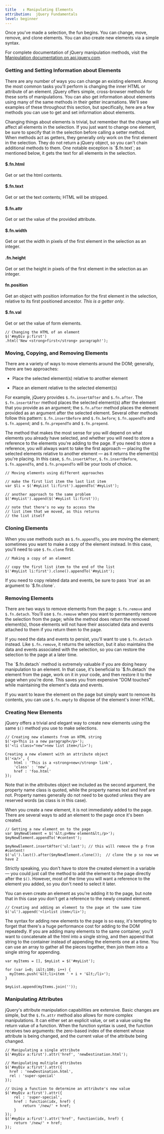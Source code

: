 ```yaml
---
title   : Manipulating Elements
attribution:  jQuery Fundamentals
level: beginner
---
```

Once you've made a selection, the fun begins. You can change, move, remove, and clone elements. 
You can also create new elements via a simple syntax.

For complete documentation of jQuery manipulation methods, visit the
[Manipulation documentation on api.jquery.com](http://api.jquery.com/category/manipulation/).

### Getting and Setting Information about Elements

There are any number of ways you can change an existing element.  Among the
most common tasks you'll perform is changing the inner HTML or attribute of an
element.  jQuery offers simple, cross-browser methods for these sorts of
manipulations.  You can also get information about elements using many of the
same methods in their getter incarnations.  We'll see examples of these
throughout this section, but specifically, here are a few methods you can use
to get and set information about elements.

<div class="note">
Changing things about elements is trivial, but remember that the change will affect all elements in the selection. 
If you just want to change one element, be sure to specify that in the selection before calling a setter method.
</div>

<div class="note">
When methods act as getters, they generally only work on the first element in the selection. 
They do not return a jQuery object, so you can't chain additional methods to them. 
One notable exception is `$.fn.text`; as mentioned below, it gets the text for all elements in the selection.
</div>

#### $.fn.html
Get or set the html contents.

#### $.fn.text
Get or set the text contents; HTML will be stripped.

#### $.fn.attr
Get or set the value of the provided attribute.

#### $.fn.width
Get or set the width in pixels of the first element in the selection as an integer.

#### .fn.height
Get or set the height in pixels of the first element in the selection as an integer.

#### fn.position
Get an object with position information for the first element in the selection, relative to its first positioned ancestor. _This is a getter only_.

#### $.fn.val
Get or set the value of form elements.

```
// Changing the HTML of an element
$('#myDiv p:first')
.html('New <strong>first</strong> paragraph!');
```

### Moving, Copying, and Removing Elements

There are a variety of ways to move elements around the DOM; generally, there are two approaches:

*	Place the selected element(s) relative to another element

*	Place an element relative to the selected element(s)

For example, jQuery provides `$.fn.insertAfter` and `$.fn.after`. The
`$.fn.insertAfter` method places the selected element(s) after the element that
you provide as an argument; the `$.fn.after` method places the element provided
as an argument after the selected element.  Several other methods follow this
pattern: `$.fn.insertBefore` and `$.fn.before`; `$.fn.appendTo` and
`$.fn.append`; and `$.fn.prependTo` and `$.fn.prepend`.

The method that makes the most sense for you will depend on what elements you
already have selected, and whether you will need to store a reference to the
elements you're adding to the page.  If you need to store a reference, you will
always want to take the first approach — placing the selected elements relative
to another element — as it returns the element(s) you're placing.  In this
case, `$.fn.insertAfter`, `$.fn.insertBefore`, `$.fn.appendTo`, and
`$.fn.prependTo` will be your tools of choice.

```
// Moving elements using different approaches

// make the first list item the last list item
var $li = $('#myList li:first').appendTo('#myList');

// another approach to the same problem
$('#myList').append($('#myList li:first'));

// note that there's no way to access the
// list item that we moved, as this returns
// the list itself
```

### Cloning Elements

When you use methods such as `$.fn.appendTo`, you are moving the element; sometimes you want to make a copy of the element instead. 
In this case, you'll need to use `$.fn.clone` first.

```
// Making a copy of an element

// copy the first list item to the end of the list
$('#myList li:first').clone().appendTo('#myList');
```

<div class="note">
If you need to copy related data and events, be sure to pass `true` as an argument to `$.fn.clone`.
</div>

### Removing Elements

There are two ways to remove elements from the page: `$.fn.remove` and
`$.fn.detach`.  You'll use `$.fn.remove` when you want to permanently remove
the selection from the page; while the method does return the removed
element(s), those elements will not have their associated data and events
attached to them if you return them to the page.

If you need the data and events to persist, you'll want to use `$.fn.detach`
instead.  Like `$.fn.remove`, it returns the selection, but it also maintains
the data and events associated with the selection, so you can restore the
selection to the page at a later time.

<div class="note"> The `$.fn.detach` method is extremely valuable
if you are doing heavy manipulation to an element.  In that case, it's
beneficial to `$.fn.detach` the element from the page, work on it in your code,
and then restore it to the page when you're done.  This saves you from
expensive "DOM touches" while maintaining the element's data and events.
</div>

If you want to leave the element on the page but simply want to remove its
contents, you can use `$.fn.empty` to dispose of the element's inner HTML.

### Creating New Elements

jQuery offers a trivial and elegant way to create new elements using the same `$()` method you use to make selections.

```
// Creating new elements from an HTML string
$('<p>This is a new paragraph</p>');
$('<li class="new">new list item</li>');
```

```
Creating a new element with an attribute object
$('<a/>', {
    html : 'This is a <strong>new</strong> link',
    'class' : 'new',
    href : 'foo.html'
});
```

Note that in the attributes object we included as the second argument, the
property name class is quoted, while the property names text and href are not.
Property names generally do not need to be quoted unless they are reserved
words (as class is in this case).

When you create a new element, it is not immediately added to the page. 
There are several ways to add an element to the page once it's been created.

```
// Getting a new element on to the page
var $myNewElement = $('&lt;p>New element&lt;/p>');
$myNewElement.appendTo('#content');

$myNewElement.insertAfter('ul:last'); // this will remove the p from #content!
$('ul').last().after($myNewElement.clone());  // clone the p so now we have 2
```

Strictly speaking, you don't have to store the created element in a variable —
you could just call the method to add the element to the page directly after
the `$()`.  However, most of the time you will want a reference to the element
you added, so you don't need to select it later.

You can even create an element as you're adding it to the page, but note that
in this case you don't get a reference to the newly created element.

```
// Creating and adding an element to the page at the same time
$('ul').append('<li>list item</li>');
```

<div class="note"> The syntax for adding new elements to the page
is so easy, it's tempting to forget that there's a huge performance cost for
adding to the DOM repeatedly. If you are adding many elements to the same
container, you'll want to concatenate all the html into a single string, and
then append that string to the container instead of appending the elements one
at a time. You can use an array to gather all the pieces together, then join
them into a single string for appending.
</div>

```
var myItems = [], $myList = $('#myList');

for (var i=0; i&lt;100; i++) {
  myItems.push('&lt;li>item ' + i + '&lt;/li>');
}

$myList.append(myItems.join(''));
```

### Manipulating Attributes

jQuery's attribute manipulation capabilities are extensive.  Basic changes are
simple, but the `$.fn.attr` method also allows for more complex manipulations.
It can either set an explicit value, or set a value using the return value of a
function.  When the function syntax is used, the function receives two
arguments: the zero-based index of the element whose attribute is being
changed, and the current value of the attribute being changed.

```
// Manipulating a single attribute
$('#myDiv a:first').attr('href', 'newDestination.html');
```

```
// Manipulating multiple attributes
$('#myDiv a:first').attr({
  href : 'newDestination.html',
  rel : 'super-special'
});
```

```
// Using a function to determine an attribute's new value
$('#myDiv a:first').attr({
    rel : 'super-special',
    href : function(idx, href) {
        return '/new/' + href;
    }
});
$('#myDiv a:first').attr('href', function(idx, href) {
    return '/new/' + href;
});
```
